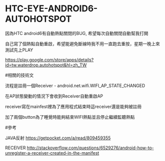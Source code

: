 # HTC-EYE-ANDROID6-AUTOHOTSPOT
因為HTC android6有自動熱點關閉的BUG, 希望每次自動關閉自動幫我打開

自己寫了個熱點自動重啟，希望能避免斷線時我不用一直跑去重按，星期一晚上來測試先上PLAY

https://play.google.com/store/apps/details?id=tw.waterdrop.autohotspot&hl=zh_TW

#相關的技術文

流程是註冊一個Receiver - android.net.wifi.WIFI_AP_STATE_CHANGED

在AP狀態變動的情況下會收到Receiver自動重啟AP

receiver寫在mainfest裡為了應用程式結束時這receiver還是能夠被註冊

加了兩個button為了睡覺時能夠結束WIFI熱點並且停止繼續監聽熱點

#參考

JAVA反射 https://getpocket.com/a/read/809459355

RECEIVER http://stackoverflow.com/questions/6529276/android-how-to-unregister-a-receiver-created-in-the-manifest
